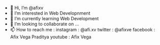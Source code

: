 - 👋 Hi, I’m @afixv
- 👀 I’m interested in Web Developnment
- 🌱 I’m currently learning Web Development
- 💞️ I’m looking to collaborate on ...
- 📫 How to reach me :
      instagram : @afi.xv
      twitter : @afixve
      facebook : Afix Vega Praditya
      youtube : Afix Vega
      

<!---
afixv/afixv is a ✨ special ✨ repository because its `README.md` (this file) appears on your GitHub profile.
You can click the Preview link to take a look at your changes.
--->
